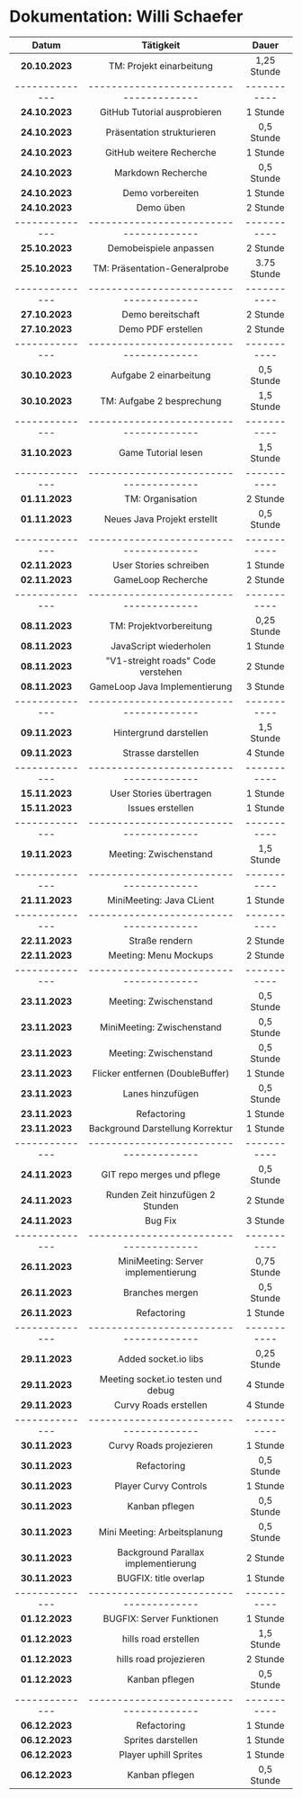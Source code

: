 # Dokumentation: Willi Schaefer

|     Datum      |               Tätigkeit                |    Dauer    
|:--------------:|:--------------------------------------:|:-----------:|
| **20.10.2023** |  TM: Projekt einarbeitung              | 1,25 Stunde |
| -------------- | -------------------------------------- | ----------- |
| **24.10.2023** |  GitHub Tutorial ausprobieren          |    1 Stunde |
| **24.10.2023** |  Präsentation strukturieren            |  0,5 Stunde |
| **24.10.2023** |  GitHub weitere Recherche              |    1 Stunde |
| **24.10.2023** |  Markdown Recherche                    |  0,5 Stunde |
| **24.10.2023** |  Demo vorbereiten                      |    1 Stunde |
| **24.10.2023** |  Demo üben                             |    2 Stunde |
| -------------- | -------------------------------------- | ----------- |
| **25.10.2023** |  Demobeispiele anpassen                |    2 Stunde |
| **25.10.2023** |  TM: Präsentation-Generalprobe         | 3.75 Stunde |
| -------------- | -------------------------------------- | ----------- |
| **27.10.2023** |  Demo bereitschaft                     |    2 Stunde |
| **27.10.2023** |  Demo PDF erstellen                    |    2 Stunde |
| -------------- | -------------------------------------- | ----------- |
| **30.10.2023** |  Aufgabe 2 einarbeitung                |  0,5 Stunde |
| **30.10.2023** |  TM: Aufgabe 2 besprechung             |  1,5 Stunde |
| -------------- | -------------------------------------- | ----------- |
| **31.10.2023** |  Game Tutorial lesen                   |  1,5 Stunde |
| -------------- | -------------------------------------- | ----------- |
| **01.11.2023** |  TM: Organisation                      |    2 Stunde |
| **01.11.2023** |  Neues Java Projekt erstellt           |  0,5 Stunde |
| -------------- | -------------------------------------- | ----------- |
| **02.11.2023** |  User Stories schreiben                |    1 Stunde |
| **02.11.2023** |  GameLoop Recherche                    |    2 Stunde |
| -------------- | -------------------------------------- | ----------- |
| **08.11.2023** |  TM: Projektvorbereitung               | 0,25 Stunde |
| **08.11.2023** |  JavaScript wiederholen                |    1 Stunde |
| **08.11.2023** |  "V1-streight roads" Code verstehen    |    2 Stunde |
| **08.11.2023** |  GameLoop Java Implementierung         |    3 Stunde |
| -------------- | -------------------------------------- | ----------- |
| **09.11.2023** |  Hintergrund darstellen                |  1,5 Stunde |
| **09.11.2023** |  Strasse darstellen                    |    4 Stunde |
| -------------- | -------------------------------------- | ----------- |
| **15.11.2023** |  User Stories übertragen               |    1 Stunde |
| **15.11.2023** |  Issues erstellen                      |    1 Stunde |
| -------------- | -------------------------------------- | ----------- |
| **19.11.2023** |  Meeting: Zwischenstand                |  1,5 Stunde |
| -------------- | -------------------------------------- | ----------- |
| **21.11.2023** |  MiniMeeting: Java CLient              |    1 Stunde |
| -------------- | -------------------------------------- | ----------- |
| **22.11.2023** |  Straße rendern                        |    2 Stunde |
| **22.11.2023** |  Meeting: Menu Mockups                 |    2 Stunde |
| -------------- | -------------------------------------- | ----------- |
| **23.11.2023** |  Meeting: Zwischenstand                |  0,5 Stunde |
| **23.11.2023** |  MiniMeeting: Zwischenstand            |  0,5 Stunde |
| **23.11.2023** |  Meeting: Zwischenstand                |  0,5 Stunde |
| **23.11.2023** |  Flicker entfernen (DoubleBuffer)      |    1 Stunde |
| **23.11.2023** |  Lanes hinzufügen                      |  0,5 Stunde |
| **23.11.2023** |  Refactoring                           |    1 Stunde |
| **23.11.2023** |  Background Darstellung Korrektur      |    1 Stunde |
| -------------- | -------------------------------------- | ----------- |
| **24.11.2023** |  GIT repo merges und pflege            |  0,5 Stunde |
| **24.11.2023** |  Runden Zeit hinzufügen 2 Stunden      |    2 Stunde |
| **24.11.2023** |  Bug Fix                               |    3 Stunde |
| -------------- | -------------------------------------- | ----------- |
| **26.11.2023** |  MiniMeeting: Server implementierung   | 0,75 Stunde |
| **26.11.2023** |  Branches mergen                       |  0,5 Stunde |
| **26.11.2023** |  Refactoring                           |    1 Stunde |
| -------------- | -------------------------------------- | ----------- |
| **29.11.2023** |  Added socket.io libs                  | 0,25 Stunde |
| **29.11.2023** |  Meeting socket.io testen und debug    |    4 Stunde |
| **29.11.2023** |  Curvy Roads erstellen                 |    4 Stunde |
| -------------- | -------------------------------------- | ----------- |
| **30.11.2023** |  Curvy Roads projezieren               |    1 Stunde |
| **30.11.2023** |  Refactoring                           |  0,5 Stunde |
| **30.11.2023** |  Player Curvy Controls                 |    1 Stunde |
| **30.11.2023** |  Kanban pflegen                        |  0,5 Stunde |
| **30.11.2023** |  Mini Meeting: Arbeitsplanung          |  0,5 Stunde |
| **30.11.2023** |  Background Parallax implementierung   |    2 Stunde |
| **30.11.2023** |  BUGFIX: title overlap                 |    1 Stunde |
| -------------- | -------------------------------------- | ----------- |
| **01.12.2023** |  BUGFIX: Server Funktionen             |    1 Stunde |
| **01.12.2023** |  hills road erstellen                  |  1,5 Stunde |
| **01.12.2023** |  hills road projezieren                |    2 Stunde |
| **01.12.2023** |  Kanban pflegen                        |  0,5 Stunde |
| -------------- | -------------------------------------- | ----------- |
| **06.12.2023** |  Refactoring                           |    1 Stunde |
| **06.12.2023** |  Sprites darstellen                    |    1 Stunde |
| **06.12.2023** |  Player uphill Sprites                 |    1 Stunde |
| **06.12.2023** |  Kanban pflegen                        |  0,5 Stunde |
